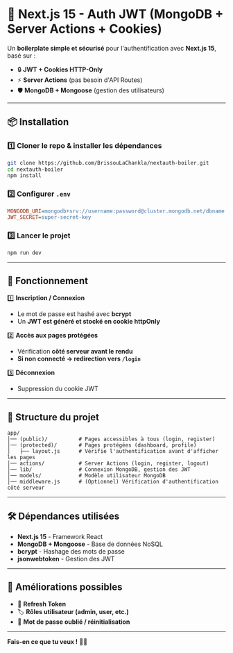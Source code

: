 # 🚀 Next.js 15 - Auth JWT (MongoDB + Server Actions + Cookies)

Un **boilerplate simple et sécurisé** pour l'authentification avec **Next.js 15**, basé sur :

- 🔒 **JWT + Cookies HTTP-Only**
- ⚡ **Server Actions** (pas besoin d'API Routes)
- 🛡 **MongoDB + Mongoose** (gestion des utilisateurs)

---

## 📦 Installation

### 1️⃣ **Cloner le repo & installer les dépendances**

```sh
git clone https://github.com/BrissouLaChankla/nextauth-boiler.git
cd nextauth-boiler
npm install
```

### 2️⃣ **Configurer `.env`**

```ini
MONGODB_URI=mongodb+srv://username:password@cluster.mongodb.net/dbname
JWT_SECRET=super-secret-key
```

### 3️⃣ **Lancer le projet**

```sh
npm run dev
```

---

## 📌 Fonctionnement

1️⃣ **Inscription / Connexion**

- Le mot de passe est hashé avec **bcrypt**
- Un **JWT est généré et stocké en cookie httpOnly**

2️⃣ **Accès aux pages protégées**

- Vérification **côté serveur avant le rendu**
- **Si non connecté → redirection vers `/login`**

3️⃣ **Déconnexion**

- Suppression du cookie JWT

---

## 📂 Structure du projet

```
app/
│── (public)/          # Pages accessibles à tous (login, register)
│── (protected)/       # Pages protégées (dashboard, profile)
│   ├── layout.js      # Vérifie l'authentification avant d'afficher les pages
│── actions/           # Server Actions (login, register, logout)
│── lib/               # Connexion MongoDB, gestion des JWT
│── models/            # Modèle utilisateur MongoDB
│── middleware.js      # (Optionnel) Vérification d'authentification côté serveur
```

---

## 🛠 Dépendances utilisées

- **Next.js 15** - Framework React
- **MongoDB + Mongoose** - Base de données NoSQL
- **bcrypt** - Hashage des mots de passe
- **jsonwebtoken** - Gestion des JWT

---

## 🚀 Améliorations possibles

- 🔄 **Refresh Token**
- 🏷 **Rôles utilisateur (admin, user, etc.)**
- 📧 **Mot de passe oublié / réinitialisation**

---

**Fais-en ce que tu veux !** 🚀🔥
